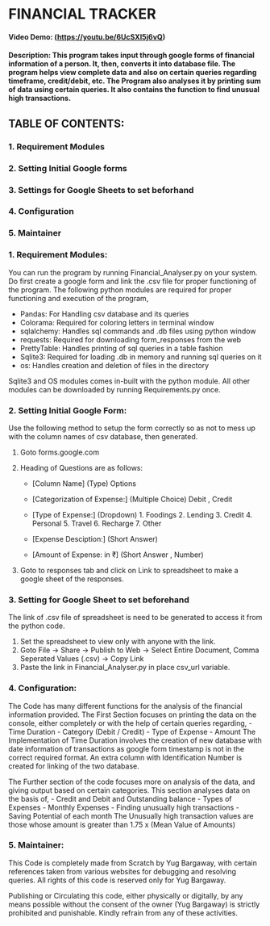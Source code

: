# FINANCIAL TRACKER
#### Video Demo: (https://youtu.be/6UcSXI5j6vQ)
#### Description: This program takes input through google forms of financial information of a person. It, then, converts it into database file. The program helps view complete data and also on certain queries regarding timeframe, credit/debit, etc. The Program also analyses it by printing sum of data using certain queries. It also contains the function to find unusual high transactions.

## TABLE OF CONTENTS:
### 1. Requirement Modules
### 2. Setting Initial Google forms
### 3. Settings for Google Sheets to set beforhand
### 4. Configuration
### 5. Maintainer

### 1. Requirement Modules:
You can run the program by running Financial_Analyser.py on your system.
Do first create a google form and link the .csv file for proper functioning of the program.
The following python modules are required for proper functioning and execution of the program,
- Pandas: For Handling csv database and its queries
- Colorama: Required for coloring letters in terminal window
- sqlalchemy: Handles sql commands and .db files using python window
- requests: Required for downloading form_responses from the web
- PrettyTable: Handles printing of sql queries in a table fashion
- Sqlite3: Required for loading .db in memory and running sql queries on it
- os: Handles creation and deletion of files in the directory

Sqlite3 and OS modules comes in-built with the python module.
All other modules can be downloaded by running Requirements.py once.


### 2. Setting Initial Google Form:
Use the following method to setup the form correctly so as not to mess up with the column names of csv database, then generated.
1. Goto forms.google.com
2. Heading of Questions are as follows:
    - [Column Name] (Type) Options

    - [Categorization of Expense:] (Multiple Choice) Debit , Credit

    - [Type of Expense:] (Dropdown) 
                          1. Foodings
                          2. Lending
                          3. Credit
                          4. Personal
                          5. Travel
                          6. Recharge
                          7. Other

    - [Expense Desciption:] (Short Answer)

    - [Amount of Expense: in ₹] (Short Answer , Number)

3. Goto to responses tab and click on Link to spreadsheet to make a google sheet of the responses.


### 3. Setting for Google Sheet to set beforehand
The link of .csv file of spreadsheet is need to be generated to access it from the python code.
1. Set the spreadsheet to view only with anyone with the link.
2. Goto File -> Share -> Publish to Web -> Select Entire Document, Comma Seperated Values (.csv) -> Copy Link
3. Paste the link in Financial_Analyser.py in place csv_url variable.


### 4. Configuration:
The Code has many different functions for the analysis of the financial information provided.
The First Section focuses on printing the data on the console, either completely or with the help of certain queries regarding, 
    - Time Duration
    - Category (Debit / Credit)
    - Type of Expense 
    - Amount
The Implementation of Time Duration involves the creation of new database with date information of transactions as google form timestamp is not in the correct required format.
An extra column with Identification Number is created for linking of the two database.

The Further section of the code focuses more on analysis of the data, and giving output based on certain categories.
This section analyses data on the basis of, 
    - Credit and Debit and Outstanding balance
    - Types of Expenses
    - Monthly Expenses
    - Finding unusually high transactions
    - Saving Potential of each month
The Unusually high transaction values are those whose amount is greater than 1.75 x (Mean Value of Amounts)


### 5. Maintainer:
This Code is completely made from Scratch by Yug Bargaway, with certain references taken from various websites for debugging and resolving queries. 
All rights of this code is reserved only for Yug Bargaway.

Publishing or Circulating this code, either physically or digitally, by any means possible without the consent of the owner (Yug Bargaway) is strictly prohibited and punishable.
Kindly refrain from any of these activities.


